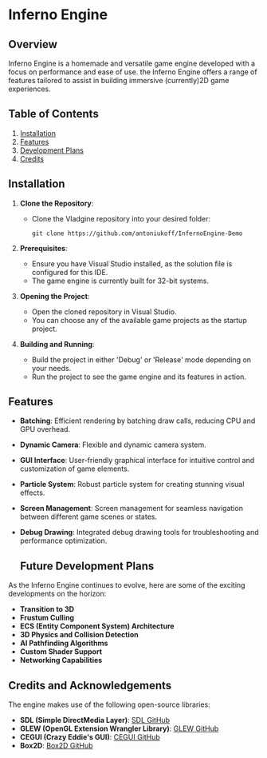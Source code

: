 # Inferno Engine

## Overview
Inferno Engine is a homemade and versatile game engine developed with a focus on performance and ease of use. the Inferno Engine offers a range of features tailored to assist in building immersive (currently)2D game experiences. 

## Table of Contents
1. [Installation](#installation)
2. [Features](#features)
3. [Development Plans](#FutureDevelopmentPlans)
4. [Credits](#credits)


## Installation
1. **Clone the Repository**: 
   - Clone the Vladgine repository into your desired folder:
     ```
     git clone https://github.com/antoniukoff/InfernoEngine-Demo
     ```

2. **Prerequisites**:
   - Ensure you have Visual Studio installed, as the solution file is configured for this IDE.
   - The game engine is currently built for 32-bit systems.

3. **Opening the Project**:
   - Open the cloned repository in Visual Studio.
   - You can choose any of the available game projects as the startup project.

4. **Building and Running**:
   - Build the project in either 'Debug' or 'Release' mode depending on your needs.
   - Run the project to see the game engine and its features in action.

## Features
- **Batching**: Efficient rendering by batching draw calls, reducing CPU and GPU overhead.
- **Dynamic Camera**: Flexible and dynamic camera system.
- **GUI Interface**: User-friendly graphical interface for intuitive control and customization of game elements.
- **Particle System**: Robust particle system for creating stunning visual effects.
- **Screen Management**: Screen management for seamless navigation between different game scenes or states.
- **Debug Drawing**: Integrated debug drawing tools for troubleshooting and performance optimization.

  ## Future Development Plans
As the Inferno Engine continues to evolve, here are some of the exciting developments on the horizon:

- **Transition to 3D**
- **Frustum Culling**
- **ECS (Entity Component System) Architecture**
- **3D Physics and Collision Detection**
- **AI Pathfinding Algorithms**
- **Custom Shader Support**
- **Networking Capabilities**
  
## Credits and Acknowledgements
The engine makes use of the following open-source libraries:

- **SDL (Simple DirectMedia Layer)**: [SDL GitHub](https://github.com/libsdl-org/SDL)
- **GLEW (OpenGL Extension Wrangler Library)**: [GLEW GitHub](https://github.com/nigels-com/glew)
- **CEGUI (Crazy Eddie's GUI)**: [CEGUI GitHub](https://github.com/cegui/cegui)
- **Box2D**: [Box2D GitHub](https://github.com/erincatto/box2d)
